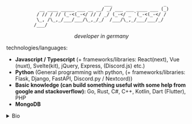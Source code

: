 <div align="center">


```
                          ___                   _ 
  __ ____ _____ ___ __ __/ _/ ___ ___ ____ ___ (_)
 / // / // (_-<(_-</ // / _/ (_-</ _ `(_-<(_-</ / 
 \_, /\_,_/___/___/\_,_/_/  /___/\_,_/___/___/_/  
/___/                                             

```

<i>developer in germany</i>
</div>


technologies/languages:
- <b>Javascript / Typescript</b> (+ frameworks/libraries: React(next), Vue (nuxt), Svelte(kit), jQuery, Express, (Discord.js) etc.)
- <b>Python</b> (General programming with python, (+ frameworks/libraries: Flask, Django, FastAPI, Discord.py / Nextcord))
- <b>Basic knowledge (can build something useful with some help from google and stackoverflow): </b> Go, Rust, C#, C++, Kotlin, Dart (Flutter), PHP
- <b>MongoDB</b>

<details>
 <summary>Bio</summary>
 
- 18 years old

- Algerian, in germany

- Languages: german, english
</details>
